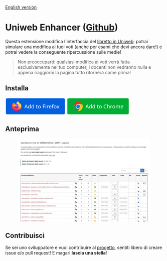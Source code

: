 [English version](index-eng.md)
# Uniweb Enhancer ([Github](https://github.com/andrea-k9/uniweb-enhancer))
Questa estensione modifica l'interfaccia del [libretto in Uniweb](https://uniweb.unipd.it/auth/studente/Libretto/LibrettoHome.do): potrai simulare una modifica ai tuoi voti (anche per esami che devi ancora dare!) e potrai vedere la conseguente ripercussione sulle medie!
> Non preoccuparti: qualsiasi modifica ai voti verrà fatta esclusivamente nel tuo computer, i docenti non vedranno nulla e appena riaggiorni la pagina tutto ritornerà come prima!

## Installa
[<img alt="Add to Firefox" height="55" src="https://github.com/andrea-k9/uniweb-enhancer/raw/main/img/add_to_firefox.png">](https://github.com/andrea-k9/uniweb-enhancer/releases/download/v1.0.3/uniweb_enhancer-1.0.3.xpi)
[<img alt="Add to Chrome" height="55" src="https://github.com/andrea-k9/uniweb-enhancer/raw/main/img/add_to_chrome.png">](https://chromewebstore.google.com/detail/uniweb-enhancer/kbaphknjdlokbmglcnfoibogenldhmoe)

## Anteprima
<figure>
    <img alt="Anteprima di Uniweb Enhancer" src="https://github.com/andrea-k9/uniweb-enhancer/raw/main/img/preview_ita.png">
</figure>

## Contribuisci
Se sei uno sviluppatore e vuoi contribuire al [progetto](https://github.com/andrea-k9/uniweb-enhancer), sentiti libero di creare issue e/o pull request! E magari **lascia una stella**!
